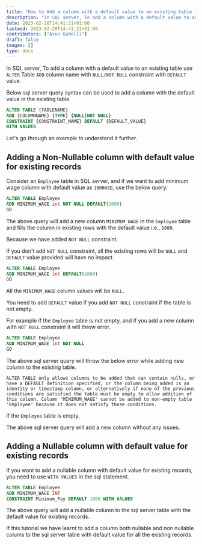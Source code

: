 ```yaml
---
title: "How to Add a column with a default value to an existing table in SQL Server"
description: "In SQL server, To add a column with a default value to an existing table use `ALTER` Table `ADD` column name with `NULL/NOT NULL` constraint with `DEFAULT` value."
date: 2023-02-20T14:41:21+01:00
lastmod: 2023-02-20T14:41:21+01:00
contributors: ["Arun Gudelli"]
draft: false
images: []
type: docs
---
```


In SQL server, To add a column with a default value to an existing table use `ALTER` Table `ADD` column name with `NULL/NOT NULL` constraint with `DEFAULT` value.

Below sql server query syntax can be used to add a column with the default value in the existing table.

```sql
ALTER TABLE {TABLENAME} 
ADD {COLUMNNAME} {TYPE} {NULL|NOT NULL} 
CONSTRAINT {CONSTRAINT_NAME} DEFAULT {DEFAULT_VALUE}
WITH VALUES
```

Let's go through an example to understand it further.

## Adding a Non-Nullable column with default value for existing records

Consider an `Employee` table in SQL server, and if we want to add minimum wage column with default value as `1000USD`, use the below query.

```sql
ALTER TABLE Employee
ADD MINIMUM_WAGE int NOT NULL DEFAULT(1000)
GO
```

The above query will add a new column `MINIMUM_WAGE` in the `Employee` table and fills the column in existing rows with the default value i.e., `1000`. 

Because we have added `NOT NULL` constraint.

If you don't add `NOT NULL` constraint, all the existing rows will be `NULL` and `DEFAULT` value provided will have no impact. 

```sql
ALTER TABLE Employee
ADD MINIMUM_WAGE int DEFAULT(1000)
GO
```

All the `MINIMUM_WAGE` column values will be `NULL`.

You need to add `DEFAULT` value if you add `NOT NULL` constraint if the table is not empty. 

For example if the `Employee` table is not empty, and if you add a new column with `NOT NULL` constraint it will throw error.

```sql
ALTER TABLE Employee
ADD MINIMUM_WAGE int NOT NULL
GO
```

The above sql server query will throw the below error while adding new column to the existing table.

```text
ALTER TABLE only allows columns to be added that can contain nulls, or have a DEFAULT definition specified, or the column being added is an identity or timestamp column, or alternatively if none of the previous conditions are satisfied the table must be empty to allow addition of this column. Column 'MINIMUM_WAGE' cannot be added to non-empty table 'Employee' because it does not satisfy these conditions.
```

If the `Employee` table is empty. 

The above sql server query will add a new column without any issues.

## Adding a Nullable column with default value for existing records

If you want to add a nullable column with default value for existing records, you need to use `WITH VALUES` in the sql statement.

```sql
ALTER TABLE Employee
ADD MINIMUM_WAGE INT
CONSTRAINT Minimum_Pay DEFAULT 1000 WITH VALUES
```

The above query will add a nullable column to the sql server table with the default value for existing records.

If this tutorial we have learnt to add a column both nullable and non nullable colums to the sql server table with default value for all the existing records.

